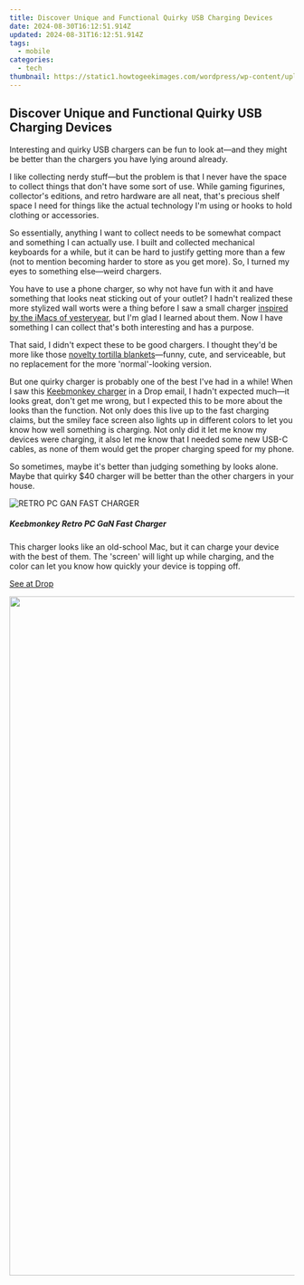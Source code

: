 ```yaml
---
title: Discover Unique and Functional Quirky USB Charging Devices
date: 2024-08-30T16:12:51.914Z
updated: 2024-08-31T16:12:51.914Z
tags:
  - mobile
categories:
  - tech
thumbnail: https://static1.howtogeekimages.com/wordpress/wp-content/uploads/2024/07/pxl_20240702_004649964-mp.jpg
---
```


## Discover Unique and Functional Quirky USB Charging Devices

Interesting and quirky USB chargers can be fun to look at—and they might be better than the chargers you have lying around already.

 I like collecting nerdy stuff—but the problem is that I never have the space to collect things that don't have some sort of use. While gaming figurines, collector's editions, and retro hardware are all neat, that's precious shelf space I need for things like the actual technology I'm using or hooks to hold clothing or accessories.

 So essentially, anything I want to collect needs to be somewhat compact and something I can actually use. I built and collected mechanical keyboards for a while, but it can be hard to justify getting more than a few (not to mention becoming harder to store as you get more). So, I turned my eyes to something else—weird chargers.

 You have to use a phone charger, so why not have fun with it and have something that looks neat sticking out of your outlet? I hadn't realized these more stylized wall worts were a thing before I saw a small charger [inspired by the iMacs of yesteryear](https://case-mate.com/products/fuel-30w-usb-c-wall-charger-electric-blue), but I'm glad I learned about them. Now I have something I can collect that's both interesting and has a purpose.

 That said, I didn't expect these to be good chargers. I thought they'd be more like those [novelty tortilla blankets](https://www.amazon.com/LetsFunny-Burrito-Tortilla-Blanket-Novelty/dp/B07YTWC6D7?tag=hotoge-20&ascsubtag=UUhtgUeUpU2003872&asc%5Frefurl=https%3A%2F%2Fwww.howtogeek.com%2Fi-love-quirky-usb-chargers-and-some-are-actually-useful%2F&asc%5Fcampaign=Authority)—funny, cute, and serviceable, but no replacement for the more 'normal'-looking version.

 But one quirky charger is probably one of the best I've had in a while! When I saw this [Keebmonkey charger](https://drop.com/buy/retro-pc-gan-fast-charger?searchId=282a868a33551f43f59e9306620bf2e1#signupv2) in a Drop email, I hadn't expected much—it looks great, don't get me wrong, but I expected this to be more about the looks than the function. Not only does this live up to the fast charging claims, but the smiley face screen also lights up in different colors to let you know how well something is charging. Not only did it let me know my devices were charging, it also let me know that I needed some new USB-C cables, as none of them would get the proper charging speed for my phone.

 So sometimes, maybe it's better than judging something by looks alone. Maybe that quirky $40 charger will be better than the other chargers in your house.

![RETRO PC GAN FAST CHARGER](https://static1.howtogeekimages.com/wordpress/wp-content/uploads/2024/07/retro-pc-gan-fast-charger.png) 

#####  Keebmonkey Retro PC GaN Fast Charger

This charger looks like an old-school Mac, but it can charge your device with the best of them. The 'screen' will light up while charging, and the color can let you know how quickly your device is topping off.

[See at Drop](https://drop.com/buy/retro-pc-gan-fast-charger?searchId=282a868a33551f43f59e9306620bf2e1#signupv2)

<ins class="adsbygoogle"
     style="display:block"
     data-ad-format="autorelaxed"
     data-ad-client="ca-pub-7571918770474297"
     data-ad-slot="1223367746"></ins>



<ins class="adsbygoogle"
     style="display:block"
     data-ad-client="ca-pub-7571918770474297"
     data-ad-slot="8358498916"
     data-ad-format="auto"
     data-full-width-responsive="true"></ins>



<!-- affiliate ads begin -->
<a href="https://engwe.pxf.io/c/5597632/2093504/25579" target="_top" id="2093504"><img src="//a.impactradius-go.com/display-ad/25579-2093504" border="0" alt="" width="1200" height="1200"/></a><img height="0" width="0" src="https://imp.pxf.io/i/5597632/2093504/25579" style="position:absolute;visibility:hidden;" border="0" />
<!-- affiliate ads end -->